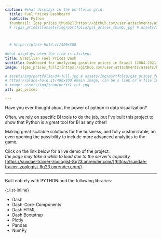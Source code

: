 ```yaml
---
caption: #what displays in the portfolio grid:
  title: Fuel Prices Dashboard
  subtitle: Python
  thumbnail:![gas_prices_thumb2](https://github.com/user-attachments/assets/f6ea064f-0931-4cf6-b254-4e982de5169a) 
  # ![gas_prices](assets/img/portfolio/gas_prices_thumb.jpg) # assets/img/team/gas_prices.jpg # assets/img/portfolio/04-thumbnail.jpg



  # https://place-hold.it/400x300
  
#what displays when the item is clicked: 
title: Brazilian Fuel Prices Dash
subtitle: Dashboard for analyzing gasoline prices in Brazil (2004-2021) made with Python.
image: ![gas_prices_full2](https://github.com/user-attachments/assets/b839342a-dc91-4b51-8764-0b588d404506)

# assets/img/portfolio/04-full.jpg # assets/img/portfolio/gas_prices_full.jpg
# https://place-hold.it/400x300 #main image, can be a link or a file in assets/img/portfolio
# image: assets/img/team/perfil_cut.jpg
alt: gas_prices

---
```

Have you ever thought about the power of python in data visualization?

Often, we rely on specific BI tools to do the job, but I've built this project to show that Python is a great tool for BI as any other!

Making great scalable solutions for the business, and fully customizable, an even opening the possibility to include more advanced analytics to the game.

Click on the link below for a live demo of the project:<br>
*the page may take a while to load due to the server's capacity*<br>
[https://sundae-trainer-zoologist-8q23.onrender.com/](https://sundae-trainer-zoologist-8q23.onrender.com/) 

---

Built entirely with PYTHON and the following libraries:

{:.list-inline} 
- Dash
- Dash-Core-Components
- Dash HTML
- Dash Bootstrap
- Plotly
- Pandas
- NumPy
